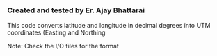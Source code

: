 ### Created and tested by Er. Ajay Bhattarai ###
This code converts latitude and longitude in decimal degrees 
into UTM coordinates (Easting and Northing

Note: Check the I/O files for the format
